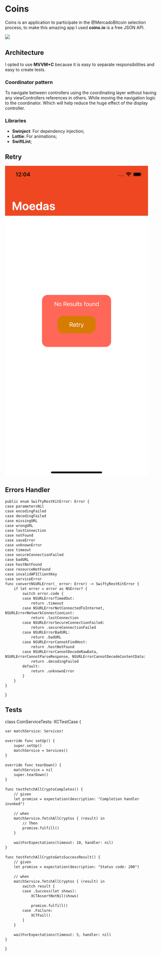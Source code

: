 # Coins

Coins is an application to participate in the @MercadoBitcoin selection process, to make this amazing app I used **coins.io** is a free JSON API.

![](Assets/app.gif) 

## Architecture

I opted to use **MVVM+C** because it is easy to separate responsibilities and easy to create tests.

### Coordinator pattern
To navigate between controllers using the coordinating layer without having any viewControllers references in others. While moving the navigation logic to the coordinator. Which will help reduce the huge effect of the display controller.

### Libraries

* **Swinject**: For dependency injection;
* **Lottie**: For animations;
* **SwiftLint**;

## Retry
![](Assets/retry.png) 

## Errors Handler

    public enum SwiftyRestKitError: Error {
    case parametersNil
    case encodingFailed
    case decodingFailed
    case missingURL
    case wrongURL
    case lostConnection
    case notFound
    case saveError
    case unknownError
    case timeout
    case secureConnectionFailed
    case badURL
    case hostNotFound
    case resourceNotFound
    case invalidAPIClientKey
    case serviceError
    func convertNSURLError(_ error: Error) -> SwiftyRestKitError {
        if let error = error as NSError? {
            switch error.code {
            case NSURLErrorTimedOut:
                return .timeout
            case NSURLErrorNotConnectedToInternet, NSURLErrorNetworkConnectionLost:
                return .lostConnection
            case NSURLErrorSecureConnectionFailed:
                return .secureConnectionFailed
            case NSURLErrorBadURL:
                return .badURL
            case NSURLErrorCannotFindHost:
                return .hostNotFound
            case NSURLErrorCannotDecodeRawData, NSURLErrorCannotParseResponse, NSURLErrorCannotDecodeContentData:
                return .decodingFailed
            default:
                return .unknownError
            }
        }
    }
}


## Tests
   class CoinServiceTests: XCTestCase {

    var matchService: Services!

    override func setUp() {
        super.setUp()
        matchService = Services()
    }

    override func tearDown() {
        matchService = nil
        super.tearDown()
    }

    func testFetchAllCryptoCompletes() {
        // given
        let promise = expectation(description: "Completion handler invoked")

        // when
        matchService.fetchAllCryptos { (result) in
            // Then
            promise.fulfill()
        }

        waitForExpectations(timeout: 10, handler: nil)
    }

    func testFetchAllCryptoGetsSuccessResult() {
        // given
        let promise = expectation(description: "Status code: 200")

        // when
        matchService.fetchAllCryptos { (result) in
            switch result {
            case .Success(let shows):
                XCTAssertNotNil(shows)

                promise.fulfill()
            case .Failure:
                XCTFail()
            }
        }

        waitForExpectations(timeout: 5, handler: nil)
    }
}
